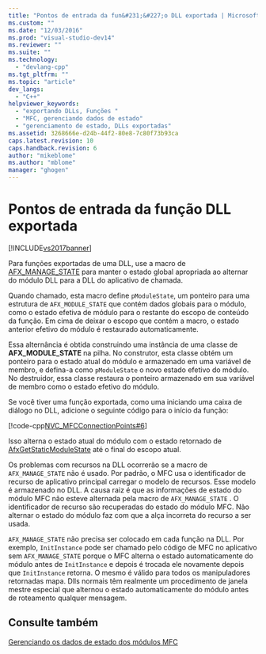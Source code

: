 ```yaml
---
title: "Pontos de entrada da fun&#231;&#227;o DLL exportada | Microsoft Docs"
ms.custom: ""
ms.date: "12/03/2016"
ms.prod: "visual-studio-dev14"
ms.reviewer: ""
ms.suite: ""
ms.technology: 
  - "devlang-cpp"
ms.tgt_pltfrm: ""
ms.topic: "article"
dev_langs: 
  - "C++"
helpviewer_keywords: 
  - "exportando DLLs, Funções "
  - "MFC, gerenciando dados de estado"
  - "gerenciamento de estado, DLLs exportadas"
ms.assetid: 3268666e-d24b-44f2-80e8-7c80f73b93ca
caps.latest.revision: 10
caps.handback.revision: 6
author: "mikeblome"
ms.author: "mblome"
manager: "ghogen"
---
```

# Pontos de entrada da fun&#231;&#227;o DLL exportada
[!INCLUDE[vs2017banner](../assembler/inline/includes/vs2017banner.md)]

Para funções exportadas de uma DLL, use a macro de [AFX\_MANAGE\_STATE](../Topic/AFX_MANAGE_STATE.md) para manter o estado global apropriada ao alternar do módulo DLL para a DLL do aplicativo de chamada.  
  
 Quando chamado, esta macro define `pModuleState`, um ponteiro para uma estrutura de `AFX_MODULE_STATE` que contém dados globais para o módulo, como o estado efetiva de módulo para o restante do escopo de conteúdo da função.  Em cima de deixar o escopo que contém a macro, o estado anterior efetivo do módulo é restaurado automaticamente.  
  
 Essa alternância é obtida construindo uma instância de uma classe de **AFX\_MODULE\_STATE** na pilha.  No construtor, esta classe obtém um ponteiro para o estado atual do módulo e armazenado em uma variável de membro, e defina\-a como `pModuleState` o novo estado efetivo do módulo.  No destruidor, essa classe restaura o ponteiro armazenado em sua variável de membro como o estado efetivo do módulo.  
  
 Se você tiver uma função exportada, como uma iniciando uma caixa de diálogo no DLL, adicione o seguinte código para o início da função:  
  
 [!code-cpp[NVC_MFCConnectionPoints#6](../mfc/codesnippet/CPP/exported-dll-function-entry-points_1.cpp)]  
  
 Isso alterna o estado atual do módulo com o estado retornado de [AfxGetStaticModuleState](../Topic/AfxGetStaticModuleState.md) até o final do escopo atual.  
  
 Os problemas com recursos na DLL ocorrerão se a macro de `AFX_MANAGE_STATE` não é usado.  Por padrão, o MFC usa o identificador de recurso de aplicativo principal carregar o modelo de recursos.  Esse modelo é armazenado no DLL.  A causa raiz é que as informações de estado do módulo MFC não esteve alternada pela macro de `AFX_MANAGE_STATE` .  O identificador de recurso são recuperadas do estado do módulo MFC.  Não alternar o estado do módulo faz com que a alça incorreta do recurso a ser usada.  
  
 `AFX_MANAGE_STATE` não precisa ser colocado em cada função na DLL.  Por exemplo, `InitInstance` pode ser chamado pelo código de MFC no aplicativo sem `AFX_MANAGE_STATE` porque o MFC alterna o estado automaticamente do módulo antes de `InitInstance` e depois é trocada ele novamente depois que `InitInstance` retorna.  O mesmo é válido para todos os manipuladores retornadas mapa.  Dlls normais têm realmente um procedimento de janela mestre especial que alternou o estado automaticamente do módulo antes de roteamento qualquer mensagem.  
  
## Consulte também  
 [Gerenciando os dados de estado dos módulos MFC](../mfc/managing-the-state-data-of-mfc-modules.md)
